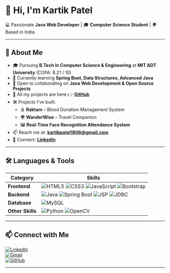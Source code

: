 # 👋 Hi, I'm Kartik Patel  

💻 Passionate **Java Web Developer** | 🎓 **Computer Science Student** | 🌍 Based in India  

---

## 🚀 About Me  
- 🎓 Pursuing **B.Tech in Computer Science & Engineering** at **MIT ADT University** (CGPA: 8.21 / 10)  
- 🌱 Currently learning **Spring Boot, Data Structures, Advanced Java**  
- 🤝 Open to collaborating on **Java Web Development & Open Source Projects**  
- 📂 All my projects are here 👉 [**GitHub**](https://github.com/Kartikpatel1806)  
- 🛠 Projects I've built:  
  - 🩸 **Raktam** – Blood Donation Management System  
  - 🌍 **WanderWise** – Travel Companion  
  - 🖼 **Real-Time Face Recognition Attendance System**  
- 📫 Reach me at: **kartikpatel1806@gmail.com**  
- 🔗 Connect: [**LinkedIn**](https://www.linkedin.com/in/kartikpatel1806)  

---

## 🛠 Languages & Tools  
| Category | Skills |
|----------|--------|
| **Frontend** | ![HTML5](https://img.shields.io/badge/HTML5-FF5733?style=for-the-badge&logo=html5&logoColor=white) ![CSS3](https://img.shields.io/badge/CSS3-2965f1?style=for-the-badge&logo=css3&logoColor=white) ![JavaScript](https://img.shields.io/badge/JavaScript-ffb400?style=for-the-badge&logo=javascript&logoColor=black) ![Bootstrap](https://img.shields.io/badge/Bootstrap-7D3C98?style=for-the-badge&logo=bootstrap&logoColor=white) |
| **Backend** | ![Java](https://img.shields.io/badge/Java-E34F26?style=for-the-badge&logo=java&logoColor=white) ![Spring Boot](https://img.shields.io/badge/Spring_Boot-28B463?style=for-the-badge&logo=spring&logoColor=white) ![JSP](https://img.shields.io/badge/JSP-006699?style=for-the-badge&logo=java&logoColor=white) ![JDBC](https://img.shields.io/badge/JDBC-006699?style=for-the-badge&logo=java&logoColor=white) |
| **Database** | ![MySQL](https://img.shields.io/badge/MySQL-0D98BA?style=for-the-badge&logo=mysql&logoColor=white) |
| **Other Skills** | ![Python](https://img.shields.io/badge/Python-3776AB?style=for-the-badge&logo=python&logoColor=white) ![OpenCV](https://img.shields.io/badge/OpenCV-5C3EE8?style=for-the-badge&logo=opencv&logoColor=white) |

---

## 📫 Connect with Me  
[![LinkedIn](https://img.shields.io/badge/LinkedIn-0A66C2?style=for-the-badge&logo=linkedin&logoColor=white)](https://www.linkedin.com/in/kartikpatel1806)  
[![Gmail](https://img.shields.io/badge/Email-D14836?style=for-the-badge&logo=gmail&logoColor=white)](mailto:kartikpatel1806@gmail.com)  
[![GitHub](https://img.shields.io/badge/GitHub-171515?style=for-the-badge&logo=github&logoColor=white)](https://github.com/Kartikpatel1806)  

---
